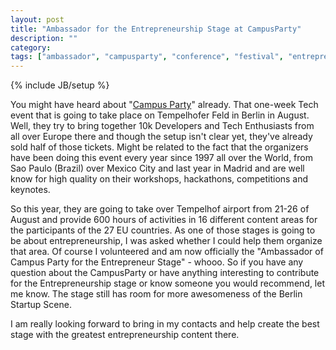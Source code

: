 ```yaml
---
layout: post
title: "Ambassador for the Entrepreneurship Stage at CampusParty"
description: ""
category: 
tags: ["ambassador", "campusparty", "conference", "festival", "entrepreneurship"]
---
```

{% include JB/setup %}

You might have heard about "[Campus Party](http://www.campus-party.eu/2012/index.html)" already. That one-week Tech event that is going to take place on Tempelhofer Feld in Berlin in August. Well, they try to bring together 10k Developers and Tech Enthusiasts from all over Europe there and though the setup isn't clear yet, they've already sold half of those tickets. Might be related to the fact that the organizers have been doing this event every year since 1997 all over the World, from Sao Paulo (Brazil) over Mexico City and last year in Madrid and are well know for high quality on their workshops, hackathons, competitions and keynotes.

So this year, they are going to take over Tempelhof airport from 21-26 of August and provide 600 hours of activities in 16 different content areas for the participants of the 27 EU countries. As one of those stages is going to be about entrepreneurship, I was asked whether I could help them organize that area. Of course I volunteered and am now officially the "Ambassador of Campus Party for the Entrepreneur Stage" - whooo. So if you have any question about the CampusParty or have anything interesting to contribute for the Entrepreneurship stage or know someone you would recommend, let me know. The stage still has room for more awesomeness of the Berlin Startup Scene.

I am really looking forward to bring in my contacts and help create the best stage with the greatest entrepreneurship content there. 